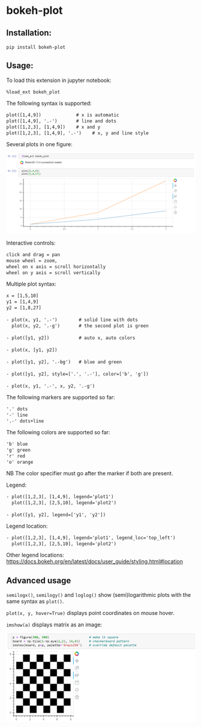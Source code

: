 # bokeh-plot

## Installation: 

    pip install bokeh-plot

## Usage:

To load this extension in jupyter notebook:

    %load_ext bokeh_plot

The following syntax is supported:

    plot([1,4,9])             # x is automatic 
    plot([1,4,9], '.-')       # line and dots 
    plot([1,2,3], [1,4,9])    # x and y 
    plot([1,2,3], [1,4,9], '.-')    # x, y and line style

Several plots in one figure: 

<img src="https://raw.githubusercontent.com/axil/bokeh-plot/master/img/simple.png" width="800">

Interactive controls:

    click and drag = pan
    mouse wheel = zoom, 
    wheel on x axis = scroll horizontally
    wheel on y axis = scroll vertically

Multiple plot syntax:

    x = [1,5,10]
    y1 = [1,4,9]
    y2 = [1,8,27]

    - plot(x, y1, '.-')        # solid line with dots
      plot(x, y2, '.-g')       # the second plot is green

    - plot([y1, y2])           # auto x, auto colors       

    - plot(x, [y1, y2])

    - plot([y1, y2], '.-bg')   # blue and green

    - plot([y1, y2], style=['.', '.-'], color=['b', 'g'])

    - plot(x, y1, '.-', x, y2, '.-g')


The following markers are supported so far:

    '.' dots
    '-' line
    '.-' dots+line

The following colors are supported so far:

    'b' blue
    'g' green
    'r' red
    'o' orange
    
NB The color specifier must go after the marker if both are present.

Legend:

    - plot([1,2,3], [1,4,9], legend='plot1')
      plot([1,2,3], [2,5,10], legend='plot2')

    - plot([y1, y2], legend=['y1', 'y2'])

Legend location:

    - plot([1,2,3], [1,4,9], legend='plot1', legend_loc='top_left')
      plot([1,2,3], [2,5,10], legend='plot2')

Other legend locations:
https://docs.bokeh.org/en/latest/docs/user_guide/styling.html#location

## Advanced usage

`semilogx()`, `semilogy()` and `loglog()` show (semi)logarithmic plots with the same syntax as `plot()`.

`plot(x, y, hover=True)` displays point coordinates on mouse hover.

`imshow(a)` displays matrix as an image:

<img src="https://raw.githubusercontent.com/axil/bokeh-plot/master/img/imshow.png" width="800">